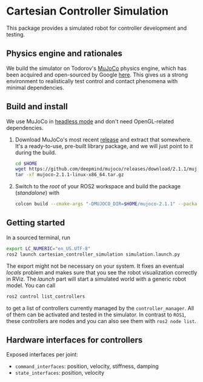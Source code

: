 # Cartesian Controller Simulation
This package provides a simulated robot for controller development and testing.

## Physics engine and rationales
We build the simulator on Todorov's [MuJoCo](https://mujoco.org/) physics engine, which
has been acquired and open-sourced by Google [here](https://github.com/deepmind/mujoco).
This gives us a strong environment to realistically test control and contact phenomena with minimal dependencies.


## Build and install
We use MuJoCo in [headless mode](https://mujoco.readthedocs.io/en/latest/programming.html?highlight=headless#using-opengl)
and don't need OpenGL-related dependencies.

1. Download MuJoCo's most recent [release](https://github.com/deepmind/mujoco/releases/) and extract that somewhere.
It's a ready-to-use, pre-built library package, and we will just point to it during the build.
   ```bash
   cd $HOME
   wget https://github.com/deepmind/mujoco/releases/download/2.1.1/mujoco-2.1.1-linux-x86_64.tar.gz
   tar -xf mujoco-2.1.1-linux-x86_64.tar.gz
   ```

3. Switch to the *root* of your ROS2 workspace and build the package (*standalone*) with
   ```bash
   colcon build --cmake-args "-DMUJOCO_DIR=$HOME/mujoco-2.1.1" --packages-select cartesian_controller_simulation
   ```


## Getting started
In a sourced terminal, run
```bash
export LC_NUMERIC="en_US.UTF-8"
ros2 launch cartesian_controller_simulation simulation.launch.py
```
The export might not be necessary on your system.
It fixes an eventual *locals* problem and makes sure that you see the robot visualization correctly in RViz.
The *launch* part will start a simulated world with a generic robot model.
You can call
```bash
ros2 control list_controllers
```
to get a list of controllers currently managed by the `controller_manager`.
All of them can be activated and tested in the simulator.
In contrast to `ROS1`, these controllers are nodes and you can also see them with `ros2 node list`.


## Hardware interfaces for controllers
Exposed interfaces per joint:

- `command_interfaces`: position, velocity, stiffness, damping
- `state_interfaces`: position, velocity

